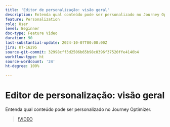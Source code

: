 ```yaml
---
title: 'Editor de personalização: visão geral'
description: Entenda qual conteúdo pode ser personalizado no Journey Optimizer.
feature: Personalization
role: User
level: Beginner
doc-type: Feature Video
duration: 90
last-substantial-update: 2024-10-07T00:00:00Z
jira: KT-16295
source-git-commit: 32998cff3d2506b65b98c0396f37520ffe4140b4
workflow-type: ht
source-wordcount: '24'
ht-degree: 100%

---
```



# Editor de personalização: visão geral

Entenda qual conteúdo pode ser personalizado no Journey Optimizer.

>[!VIDEO](https://video.tv.adobe.com/v/3434964/?learn=on)
